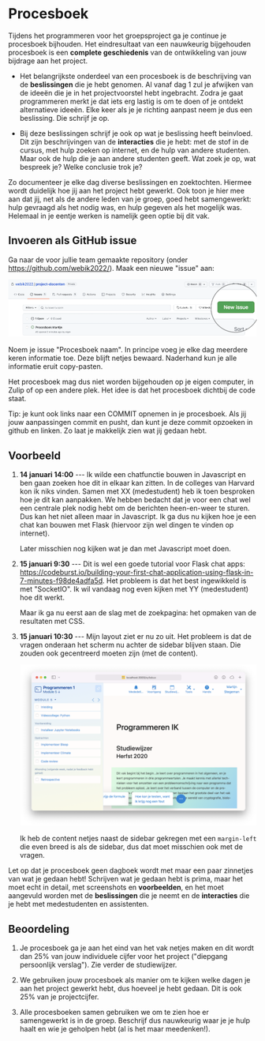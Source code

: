 # Procesboek

Tijdens het programmeren voor het groepsproject ga je continue je procesboek bijhouden. Het eindresultaat van een nauwkeurig bijgehouden procesboek is een **complete geschiedenis** van de ontwikkeling van jouw bijdrage aan het project.

- Het belangrijkste onderdeel van een procesboek is de beschrijving van de **beslissingen** die je hebt genomen. Al vanaf dag 1 zul je afwijken van de ideeën die je in het projectvoorstel hebt ingebracht. Zodra je gaat programmeren merkt je dat iets erg lastig is om te doen of je ontdekt alternatieve ideeën. Elke keer als je je richting aanpast neem je dus een beslissing. Die schrijf je op.

- Bij deze beslissingen schrijf je ook op wat je beslissing heeft beinvloed. Dit zijn beschrijvingen van de **interacties** die je hebt: met de stof in de cursus, met hulp zoeken op internet, en de hulp van andere studenten. Maar ook de hulp die je aan andere studenten geeft. Wat zoek je op, wat bespreek je? Welke conclusie trok je?

Zo documenteer je elke dag diverse beslissingen en zoektochten. Hiermee wordt duidelijk hoe jij aan het project hebt gewerkt. Ook toon je hier mee aan dat jij, net als de andere leden van je groep, goed hebt samengewerkt: hulp gevraagd als het nodig was, en hulp gegeven als het mogelijk was. Helemaal in je eentje werken is namelijk geen optie bij dit vak.

## Invoeren als GitHub issue

Ga naar de voor jullie team gemaakte repository (onder <https://github.com/webik2022/>). Maak een nieuwe "issue" aan:

![](issue.png)

Noem je issue "Procesboek naam". In principe voeg je elke dag meerdere keren informatie toe. Deze blijft netjes bewaard. Naderhand kun je alle informatie eruit copy-pasten.

Het procesboek mag dus niet worden bijgehouden op je eigen computer, in Zulip of op een andere plek. Het idee is dat het procesboek dichtbij de code staat.

Tip: je kunt ook links naar een COMMIT opnemen in je procesboek. Als jij jouw aanpassingen commit en pusht, dan kunt je deze commit opzoeken in github en linken. Zo laat je makkelijk zien wat jij gedaan hebt.

## Voorbeeld

1.  **14 januari 14:00** --- Ik wilde een chatfunctie bouwen in Javascript en ben gaan zoeken hoe dit in elkaar kan zitten. In de colleges van Harvard kon ik niks vinden. Samen met XX (medestudent) heb ik toen besproken hoe je dit kan aanpakken. We hebben bedacht dat je voor een chat wel een centrale plek nodig hebt om de berichten heen-en-weer te sturen. Dus kan het niet alleen maar in Javascript. Ik ga dus nu kijken hoe je een chat kan bouwen met Flask (hiervoor zijn wel dingen te vinden op internet).

    Later misschien nog kijken wat je dan met Javascript moet doen. 

2.  **15 januari 9:30** --- Dit is wel een goede tutorial voor Flask chat apps: https://codeburst.io/building-your-first-chat-application-using-flask-in-7-minutes-f98de4adfa5d. Het probleem is dat het best ingewikkeld is met "SocketIO". Ik wil vandaag nog even kijken met YY (medestudent) hoe dit werkt.

    Maar ik ga nu eerst aan de slag met de zoekpagina: het opmaken van de resultaten met CSS.

3.  **15 januari 10:30** --- Mijn layout ziet er nu zo uit. Het probleem is dat de vragen onderaan het scherm nu achter de sidebar blijven staan. Die zouden ook gecentreerd moeten zijn (met de content). 

    ![](screenshot.png)
    
    Ik heb de content netjes naast de sidebar gekregen met een `margin-left` die even breed is als de sidebar, dus dat moet misschien ook met de vragen.

Let op dat je procesboek geen dagboek wordt met maar een paar zinnetjes van wat je gedaan hebt! Schrijven wat je gedaan hebt is prima, maar het moet echt in detail, met screenshots en **voorbeelden**, en het moet aangevuld worden met de **beslissingen** die je neemt en de **interacties** die je hebt met medestudenten en assistenten.

## Beoordeling

1. Je procesboek ga je aan het eind van het vak netjes maken en dit wordt dan 25% van jouw individuele cijfer voor het project ("diepgang persoonlijk verslag"). Zie verder de studiewijzer.

2. We gebruiken jouw procesboek als manier om te kijken welke dagen je aan het project gewerkt hebt, dus hoeveel je hebt gedaan. Dit is ook 25% van je projectcijfer.

3. Alle procesboeken samen gebruiken we om te zien hoe er samengewerkt is in de groep. Beschrijf dus nauwkeurig waar je je hulp haalt en wie je geholpen hebt (al is het maar meedenken!).
